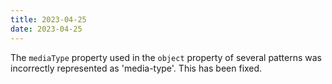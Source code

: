 ```yaml
---
title: 2023-04-25
date: 2023-04-25
---
```


The `mediaType` property used in the `object` property of several patterns was incorrectly represented as 'media-type'. This has been fixed.

